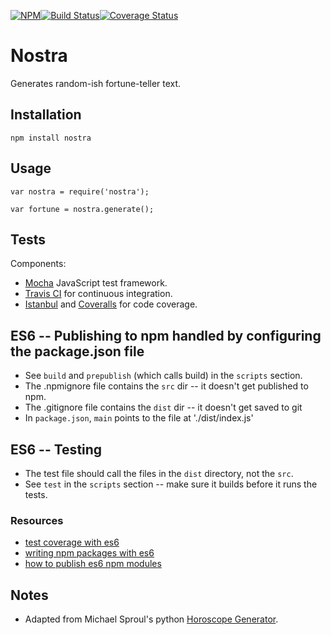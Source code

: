 [![NPM](https://nodei.co/npm/nostra.png)](https://nodei.co/npm/nostra/)[![Build Status](https://travis-ci.org/hillscottc/nostra.svg?branch=master)](https://travis-ci.org/hillscottc/nostra)[![Coverage Status](https://coveralls.io/repos/hillscottc/nostra/badge.svg?branch=master&service=github)](https://coveralls.io/github/hillscottc/nostra?branch=master)

Nostra
=========

Generates random-ish fortune-teller text. 

## Installation

    npm install nostra

## Usage

    var nostra = require('nostra');

    var fortune = nostra.generate();
  
## Tests

Components:
- [Mocha](https://mochajs.org/) JavaScript test framework.
- [Travis CI](https://travis-ci.org/) for continuous integration.
- [Istanbul](http://gotwarlost.github.io/istanbul/) and [Coveralls](https://coveralls.io/) for code coverage.

    
## ES6 -- Publishing to npm handled by configuring the package.json file
- See `build` and `prepublish` (which calls build) in the `scripts` section.
- The .npmignore file contains the `src` dir -- it doesn't get published to npm.
- The .gitignore file contains the `dist` dir -- it doesn't get saved to git
- In `package.json`, `main` points to the file at './dist/index.js'

## ES6 -- Testing
- The test file should call the files in the `dist` directory, not the `src`.
- See `test` in the `scripts` section -- make sure it builds before it runs the tests.

### Resources
- [test coverage with es6](https://onsen.io/blog/mocha-chaijs-unit-test-coverage-es6/)
- [writing npm packages with es6](http://jamesknelson.com/writing-npm-packages-with-es6-using-the-babel-6-cli/)
- [how to publish es6 npm modules](https://booker.codes/how-to-build-and-publish-es6-npm-modules-today-with-babel/)


## Notes
- Adapted from Michael Sproul's python [Horoscope Generator](https://github.com/michaelsproul/bullshit). 


    
